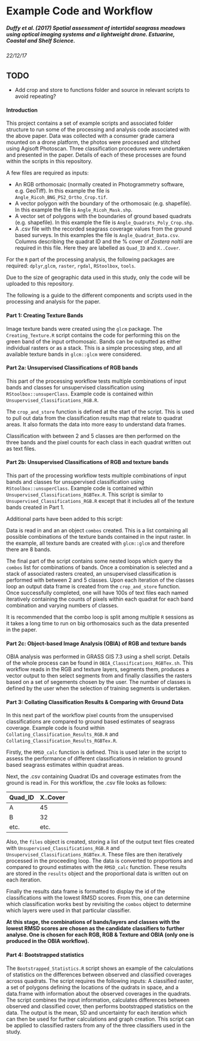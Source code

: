 # Example Code and Workflow

##### Duffy et al. (2017) Spatial assessment of intertidal seagrass meadows using optical imaging systems and a lightweight drone. *Estuarine, Coastal and Shelf Science.*

###### 22/12/17

## TODO

- Add crop and store to functions folder and source in relevant scripts to avoid repeating?

#### Introduction

This project contains a set of example scripts and associated folder structure to run some of the processing and analysis code associated with the above paper. Data was collected with a consumer grade camera mounted on a drone platform, the photos were processed and stitched using Agisoft Photoscan. Three classification procedures were undertaken and presented in the paper. Details of each of these processes are found within the scripts in this repository.

A few files are required as inputs:

* An RGB orthomosaic (normally created in Photogrammetry software, e.g. GeoTiff). In this example the file is `Angle_Ricoh_BNG_PS2_Ortho_Crop.tif`.
* A vector polygon with the boundary of the orthomosaic (e.g. shapefile). In this example the file is `Angle_Ricoh_Mask.shp`.
* A vector set of polygons with the boundaries of ground based quadrats (e.g. shapefile). In this example the file is `Angle_Quadrats_Poly_Crop.shp`.
* A .csv file with the recorded seagrass coverage values from the ground based surveys. In this examples the file is `Angle_Quadrat_Data.csv`. Columns describing the quadrat ID and the % cover of *Zostera noltii* are required in this file. Here they are labelled as `Quad_ID` and `X..Cover`.

For the `R` part of the processing analysis, the following packages are required: `dplyr`,`glcm`, `raster`, `rgdal`, `RStoolbox`, `tools`.

Due to the size of geographic data used in this study, only the code will be uploaded to this repository.

The following is a guide to the different components and scripts used in the processing and analysis for the paper.

#### Part 1: Creating Texture Bands

Image texture bands were created using the `glcm` package. The `Creating_Texture.R` script contains the code for performing this on the green band of the input orthomosaic. Bands can be outputted as either individual rasters or as a stack. This is a simple processing step, and all available texture bands in `glcm::glcm` were considered.

#### Part 2a: Unsupervised Classifications of RGB bands

This part of the processing workflow tests multiple combinations of input bands and classes for unsupervised classification using `RStoolbox::unsuperClass`. Example code is contained within `Unsupervised_Classifications_RGB.R`.

The `crop_and_store` function is defined at the start of the script. This is used to pull out data from the classification results map that relate to quadrat areas. It also formats the data into more easy to understand data frames.

Classification with between 2 and 5 classes are then performed on the three bands and the pixel counts for each class in each quadrat written out as text files.

#### Part 2b: Unsupervised Classifications of RGB and texture bands

This part of the processing workflow tests multiple combinations of input bands and classes for unsupervised classification using `RStoolbox::unsuperClass`. Example code is contained within `Unsupervised_Classifications_RGBTex.R`. This script is similar to `Unsupervised_Classifications_RGB.R` except that it includes all of the texture bands created in Part 1.

Additional parts have been added to this script:

Data is read in and an an object `combos` created. This is a list containing all possible combinations of the texture bands contained in the input raster. In the example, all texture bands are created with `glcm::glcm` and therefore there are 8 bands.

The final part of the script contains some nested loops which query the `combos` list for combinations of bands. Once a combination is selected and a stack of associated rasters created, an unsupervised classification is performed with between 2 and 5 classes. Upon each iteration of the classes loop an output data frame is created from the `crop_and_store` function. Once successfully completed, one will have 100s of text files each named iteratively containing the counts of pixels within each quadrat for each band combination and varying numbers of classes.

It is recommended that the combo loop is split among multiple `R` sessions as it takes a long time to run on big orthomosaics such as the data presented in the paper.

#### Part 2c: Object-based Image Analysis (OBIA) of RGB and texture bands

OBIA analysis was performed in GRASS GIS 7.3 using a shell script. Details of the whole process can be found in `OBIA_Classifications_RGBTex.sh`. This workflow reads in the RGB and texture layers, segments them, produces a vector output to then select segments from and finally classifies the rasters based on a set of segements chosen by the user. The number of classes is defined by the user when the selection of training segments is undertaken.

#### Part 3: Collating Classification Results & Comparing with Ground Data

In this next part of the workflow pixel counts from the unsupervised classifications are compared to ground based estimates of seagrass coverage. Example code is found within `Collating_Classification_Results_RGB.R` and `Collating_Classification_Results_RGBTex.R`.

Firstly, the `RMSD_calc` function is defined. This is used later in the script to assess the performance of different classifications in relation to ground based seagrass estimates within quadrat areas.

Next, the .csv containing Quadrat IDs and coverage estimates from the ground is read in. For this workflow, the .csv file looks as follows:

|Quad_ID|X..Cover|
|--|--|
|A|45|
|B|32|
|etc.|etc.|

Also, the `files` object is created, storing a list of the output text files created with `Unsupervised_Classifications_RGB.R` and `Unsupervised_Classifications_RGBTex.R`. These files are then iteratively processed in the proceeding loop. The data is converted to proportions and compared to ground estimates with the `RMSD_calc` function. These results are stored in the `results` object and the proportional data is written out on each iteration.

Finally the results data frame is formatted to display the id of the classifications with the lowest RMSD scores. From this, one can determine which classification works best by revisiting the `combos` object to determine which layers were used in that particular classifier.

**At this stage, the combinations of bands/layers and classes with the lowest RMSD scores are chosen as the candidate classifiers to further analyse. One is chosen for each RGB, RGB & Texture and OBIA (only one is produced in the OBIA workflow).**


#### Part 4: Bootstrapped statistics

The `Bootstrapped_Statistics.R` script shows an example of the calculations of statistics on the differences between observed and classified coverages across quadrats. The script requires the following inputs: A classified raster, a set of polygons defining the locations of the qudrats in space, and a data.frame with information about the observed coverages in the quadrats. The script combines the input information, calculates differences between observed and classified cover, then performs bootstrapped statistics on the data. The output is the mean, SD and uncertainty for each iteration which can then be used for further calculations and graph creation. This script can be applied to classified rasters from any of the three classifiers used in the study.
